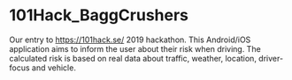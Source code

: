 # 101Hack_BaggCrushers

Our entry to https://101hack.se/ 2019 hackathon. This Android/iOS application aims to inform the user about their risk when driving. The calculated risk is based on real data about traffic, weather, location, driver-focus and vehicle.
